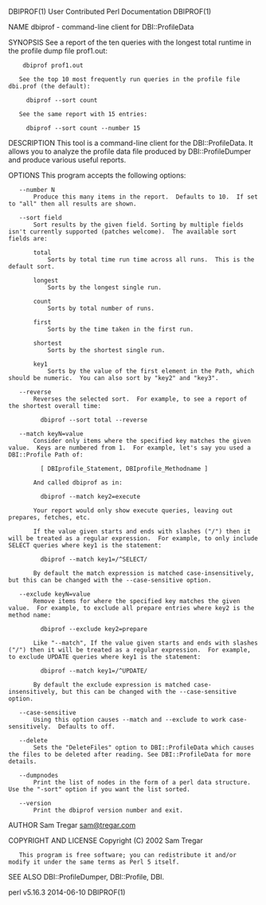 DBIPROF(1)                                                                           User Contributed Perl Documentation                                                                           DBIPROF(1)



NAME
       dbiprof - command-line client for DBI::ProfileData

SYNOPSIS
       See a report of the ten queries with the longest total runtime in the profile dump file prof1.out:

        dbiprof prof1.out

       See the top 10 most frequently run queries in the profile file dbi.prof (the default):

         dbiprof --sort count

       See the same report with 15 entries:

         dbiprof --sort count --number 15

DESCRIPTION
       This tool is a command-line client for the DBI::ProfileData.  It allows you to analyze the profile data file produced by DBI::ProfileDumper and produce various useful reports.

OPTIONS
       This program accepts the following options:

       --number N
           Produce this many items in the report.  Defaults to 10.  If set to "all" then all results are shown.

       --sort field
           Sort results by the given field. Sorting by multiple fields isn't currently supported (patches welcome).  The available sort fields are:

           total
               Sorts by total time run time across all runs.  This is the default sort.

           longest
               Sorts by the longest single run.

           count
               Sorts by total number of runs.

           first
               Sorts by the time taken in the first run.

           shortest
               Sorts by the shortest single run.

           key1
               Sorts by the value of the first element in the Path, which should be numeric.  You can also sort by "key2" and "key3".

       --reverse
           Reverses the selected sort.  For example, to see a report of the shortest overall time:

             dbiprof --sort total --reverse

       --match keyN=value
           Consider only items where the specified key matches the given value.  Keys are numbered from 1.  For example, let's say you used a DBI::Profile Path of:

             [ DBIprofile_Statement, DBIprofile_Methodname ]

           And called dbiprof as in:

             dbiprof --match key2=execute

           Your report would only show execute queries, leaving out prepares, fetches, etc.

           If the value given starts and ends with slashes ("/") then it will be treated as a regular expression.  For example, to only include SELECT queries where key1 is the statement:

             dbiprof --match key1=/^SELECT/

           By default the match expression is matched case-insensitively, but this can be changed with the --case-sensitive option.

       --exclude keyN=value
           Remove items for where the specified key matches the given value.  For example, to exclude all prepare entries where key2 is the method name:

             dbiprof --exclude key2=prepare

           Like "--match", If the value given starts and ends with slashes ("/") then it will be treated as a regular expression.  For example, to exclude UPDATE queries where key1 is the statement:

             dbiprof --match key1=/^UPDATE/

           By default the exclude expression is matched case-insensitively, but this can be changed with the --case-sensitive option.

       --case-sensitive
           Using this option causes --match and --exclude to work case-sensitively.  Defaults to off.

       --delete
           Sets the "DeleteFiles" option to DBI::ProfileData which causes the files to be deleted after reading. See DBI::ProfileData for more details.

       --dumpnodes
           Print the list of nodes in the form of a perl data structure.  Use the "-sort" option if you want the list sorted.

       --version
           Print the dbiprof version number and exit.

AUTHOR
       Sam Tregar <sam@tregar.com>

COPYRIGHT AND LICENSE
       Copyright (C) 2002 Sam Tregar

       This program is free software; you can redistribute it and/or modify it under the same terms as Perl 5 itself.

SEE ALSO
       DBI::ProfileDumper, DBI::Profile, DBI.



perl v5.16.3                                                                                      2014-06-10                                                                                       DBIPROF(1)
